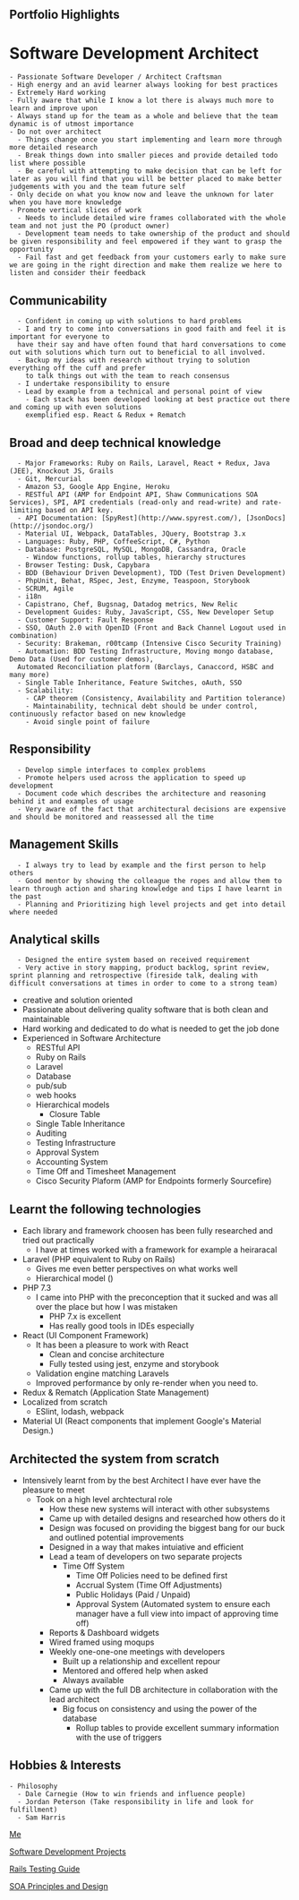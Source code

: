 ## Portfolio Highlights

# Software Development Architect
    - Passionate Software Developer / Architect Craftsman
    - High energy and an avid learner always looking for best practices
    - Extremely Hard working
    - Fully aware that while I know a lot there is always much more to learn and improve upon
    - Always stand up for the team as a whole and believe that the team dynamic is of utmost importance
    - Do not over architect
      - Things change once you start implementing and learn more through more detailed research
      - Break things down into smaller pieces and provide detailed todo list where possible
      - Be careful with attempting to make decision that can be left for later as you will find that you will be better placed to make better judgements with you and the team future self
    - Only decide on what you know now and leave the unknown for later when you have more knowledge
    - Promote vertical slices of work
      - Needs to include detailed wire frames collaborated with the whole team and not just the PO (product owner)
      - Development team needs to take ownership of the product and should be given responsibility and feel empowered if they want to grasp the opportunity
      - Fail fast and get feedback from your customers early to make sure we are going in the right direction and make them realize we here to listen and consider their feedback


## Communicability
      - Confident in coming up with solutions to hard problems
      - I and try to come into conversations in good faith and feel it is important for everyone to
      have their say and have often found that hard conversations to come out with solutions which turn out to beneficial to all involved.
      - Backup my ideas with research without trying to solution everything off the cuff and prefer
        to talk things out with the team to reach consensus
      - I undertake responsibility to ensure
      - Lead by example from a technical and personal point of view
        - Each stack has been developed looking at best practice out there and coming up with even solutions
        exemplified esp. React & Redux + Rematch


## Broad and deep technical knowledge
      - Major Frameworks: Ruby on Rails, Laravel, React + Redux, Java (JEE), Knockout JS, Grails
      - Git, Mercurial
      - Amazon S3, Google App Engine, Heroku
      - RESTful API (AMP for Endpoint API, Shaw Communications SOA Services), SPI, API credentials (read-only and read-write) and rate-limiting based on API key.
      - API Documentation: [SpyRest](http://www.spyrest.com/), [JsonDocs](http://jsondoc.org/)
      - Material UI, Webpack, DataTables, JQuery, Bootstrap 3.x
      - Languages: Ruby, PHP, CoffeeScript, C#, Python
      - Database: PostgreSQL, MySQL, MongoDB, Cassandra, Oracle
        - Window functions, rollup tables, hierarchy structures
      - Browser Testing: Dusk, Capybara
      - BDD (Behaviour Driven Development), TDD (Test Driven Development)
      - PhpUnit, Behat, RSpec, Jest, Enzyme, Teaspoon, Storybook
      - SCRUM, Agile
      - i18n
      - Capistrano, Chef, Bugsnag, Datadog metrics, New Relic
      - Development Guides: Ruby, JavaScript, CSS, New Developer Setup
      - Customer Support: Fault Response
      - SSO, OAuth 2.0 with OpenID (Front and Back Channel Logout used in combination)
      - Security: Brakeman, r00tcamp (Intensive Cisco Security Training)
      - Automation: BDD Testing Infrastructure, Moving mongo database, Demo Data (Used for customer demos),
      Automated Reconciliation platform (Barclays, Canaccord, HSBC and many more)
      - Single Table Inheritance, Feature Switches, oAuth, SSO
      - Scalability:
        - CAP theorem (Consistency, Availability and Partition tolerance)
        - Maintainability, technical debt should be under control, continuously refactor based on new knowledge
        - Avoid single point of failure


## Responsibility
      - Develop simple interfaces to complex problems
      - Promote helpers used across the application to speed up development
      - Document code which describes the architecture and reasoning behind it and examples of usage
      - Very aware of the fact that architectural decisions are expensive and should be monitored and reassessed all the time

## Management Skills
      - I always try to lead by example and the first person to help others
      - Good mentor by showing the colleague the ropes and allow them to learn through action and sharing knowledge and tips I have learnt in the past
      - Planning and Prioritizing high level projects and get into detail where needed

## Analytical skills
      - Designed the entire system based on received requirement
      - Very active in story mapping, product backlog, sprint review, sprint planning and retrospective (fireside talk, dealing with difficult conversations at times in order to come to a strong team)


- creative and solution oriented
- Passionate about delivering quality software that is both clean and maintainable
- Hard working and dedicated to do what is needed to get the job done
- Experienced in Software Architecture
  - RESTful API
  - Ruby on Rails
  - Laravel
  - Database
  - pub/sub
  - web hooks
  - Hierarchical models
    - Closure Table
  - Single Table Inheritance
  - Auditing
  - Testing Infrastructure
  - Approval System
  - Accounting System
  - Time Off and Timesheet Management
  - Cisco Security Plaform (AMP for Endpoints formerly Sourcefire)

## Learnt the following technologies
   - Each library and framework choosen has been fully researched and tried out practically
     - I have at times worked with a framework for example a heiraracal
   - Laravel (PHP equivalent to Ruby on Rails)
     - Gives me even better perspectives on what works well
     - Hierarchical model ()
   - PHP 7.3
     - I came into PHP with the preconception that it sucked and was all over the place but how I was mistaken
       - PHP 7.x is excellent
       - Has really good tools in IDEs especially
   - React (UI Component Framework)
     - It has been a pleasure to work with React
       - Clean and concise architecture
       - Fully tested using jest, enzyme and storybook
     - Validation engine matching Laravels
     - Improved performance by only re-render when you need to.
   - Redux & Rematch (Application State Management)
   - Localized from scratch
     - ESlint, lodash, webpack
   - Material UI (React components that implement Google's Material Design.)

## Architected the system from scratch
 - Intensively learnt from by the best Architect I have ever have the pleasure to meet
   - Took on a high level archtectural role
     - How these new systems will interact with other subsystems
     - Came up with detailed designs and researched how others do it
     - Design was focused on providing the biggest bang for our buck and outlined potential improvements
     - Designed in a way that makes intuiative and efficient
     - Lead a team of developers on two separate projects
       - Time Off System
         - Time Off Policies need to be defined first
         - Accrual System (Time Off Adjustments)
         - Public Holidays (Paid / Unpaid)
         - Approval System (Automated system to ensure each manager have a full view into impact of approving time off)
     - Reports & Dashboard widgets
     - Wired framed using moqups
     - Weekly one-one-one meetings with developers
       - Built up a relationship and excellent repour
       - Mentored and offered help when asked
       - Always available
      - Came up with the full DB architecture in collaboration with the lead architect
        - Big focus on consistency and using the power of the database
          - Rollup tables to provide excellent summary information with the use of triggers
## Hobbies & Interests
    - Philosophy
      - Dale Carnegie (How to win friends and influence people)
      - Jordan Peterson (Take responsibility in life and look for fulfillment)
      - Sam Harris

[Me](Architecture.md)

[Software Development Projects](Software_Development_Projects.pdf)

[Rails Testing Guide](Rails_Testing_Guide.pdf)

[SOA Principles and Design](SOA_Principles_and_Design.pdf)
